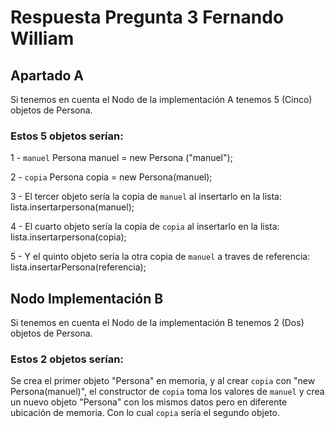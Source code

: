 # Respuesta Pregunta 3 Fernando William

## Apartado A

Si tenemos en cuenta el Nodo de la implementación A tenemos 5 (Cinco) objetos de Persona.

### Estos 5 objetos serían: 

1 - `manuel` Persona manuel = new Persona ("manuel");

2 - `copia` Persona copia = new Persona(manuel);

3 - El tercer objeto sería la copia de `manuel` al insertarlo en la lista: lista.insertarpersona(manuel);

4 - El cuarto objeto sería la copia de `copia` al insertarlo en la lista: lista.insertarpersona(copia);

5 - Y el quinto objeto sería la otra copia de `manuel` a traves de referencia: lista.insertarPersona(referencia);  



## Nodo Implementación B

Si tenemos en cuenta el Nodo de la implementación B tenemos 2 (Dos) objetos de Persona.

### Estos 2 objetos serían:

Se crea el primer objeto "Persona" en memoria, y al crear `copia` con "new Persona(manuel)", el constructor de `copia` toma los valores de `manuel` y crea un nuevo objeto "Persona" con los mismos datos pero en diferente ubicación de memoria. Con lo cual `copia` sería el segundo objeto.